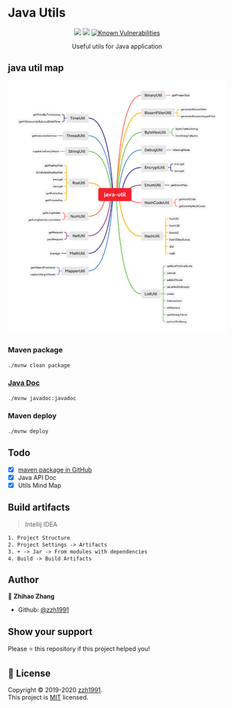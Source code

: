 # Java Utils

<p align="center">
    <p align="center">
        <img src="https://badges.toozhao.com/badges/01EH2FD8GAHEZ8V32MMS3TJ2GJ/green.svg" />
        <a href="https://github.com/zzh1991/Java-Util/blob/master/LICENSE"><img src="https://img.shields.io/github/license/zzh1991/Java-Util.svg"></a>
        <a href="https://snyk.io//test/github/zzh1991/Java-Util?targetFile=pom.xml"><img src="https://snyk.io//test/github/zzh1991/Java-Util/badge.svg?targetFile=pom.xml" alt="Known Vulnerabilities" data-canonical-src="https://snyk.io//test/github/zzh1991/Java-Util?targetFile=pom.xml" style="max-width:100%;"></a>
    </p>
    <p align="center">
        Useful utils for Java application<br>
    </p>
</p>

## java util map

![java-util](java-util.png)

### Maven package

```bash
./mvnw clean package
```

### [Java Doc](https://blog.zzhpro.com/Java-Util/)

```bash
./mvnw javadoc:javadoc
```

### Maven deploy

```bash
./mvnw deploy
```

## Todo

- [x] [maven package in GitHub](https://github.com/zzh1991/Java-Util/packages/)
- [x] Java API Doc
- [x] Utils Mind Map

## Build artifacts
> Intellij IDEA
```
1. Project Structure
2. Project Settings -> Artifacts
3. + -> Jar -> From modules with dependencies
4. Build -> Build Artifacts
```

## Author

👤 **Zhihao Zhang**

- Github: [@zzh1991](https://github.com/zzh1991)

## Show your support

Please ⭐️ this repository if this project helped you!

## 📝 License

Copyright © 2019-2020 [zzh1991](https://github.com/zzh1991).<br />
This project is [MIT](https://github.com/zzh1991/Java-Util/blob/master/LICENSE) licensed.
